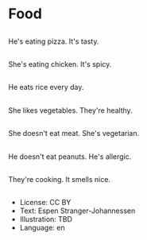 # Food

##
He's eating pizza. It's tasty.

##
She's eating chicken. It's spicy.

##
He eats rice every day.

##
She likes vegetables. They're healthy.

##
She doesn't eat meat. She's vegetarian.

##
He doesn't eat peanuts. He's allergic.

##
They're cooking. It smells nice.

##
* License: CC BY
* Text: Espen Stranger-Johannessen
* Illustration: TBD
* Language: en

